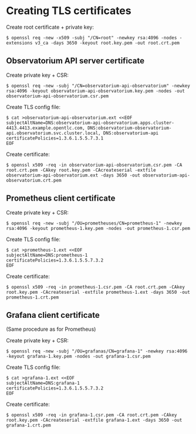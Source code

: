 # Creating TLS certificates

Create root certificate + private key:

```
$ openssl req -new -x509 -subj "/CN=root" -newkey rsa:4096 -nodes -extensions v3_ca -days 3650 -keyout root.key.pem -out root.crt.pem
```

## Observatorium API server certificate

Create private key + CSR:

```
$ openssl req -new -subj "/CN=observatorium-api-observatorium" -newkey rsa:4096 -keyout observatorium-api-observatorium.key.pem -nodes -out observatorium-api-observatorium.csr.pem
```

Create TLS config file:

```
$ cat >observatorium-api-observatorium.ext <<EOF
subjectAltName=DNS:observatorium-api-observatorium.apps.cluster-4413.4413.example.opentlc.com, DNS:observatorium-observatorium-api.observatorium.svc.cluster.local, DNS:observatorium-api
certificatePolicies=1.3.6.1.5.5.7.3.1
EOF
```

Create certificate:

```
$ openssl x509 -req -in observatorium-api-observatorium.csr.pem -CA root.crt.pem -CAkey root.key.pem -CAcreateserial -extfile observatorium-api-observatorium.ext -days 3650 -out observatorium-api-observatorium.crt.pem
```

## Prometheus client certificate

Create private key + CSR:

```
$ openssl req -new -subj "/OU=prometheuses/CN=prometheus-1" -newkey rsa:4096 -keyout prometheus-1.key.pem -nodes -out prometheus-1.csr.pem
```

Create TLS config file:

```
$ cat >prometheus-1.ext <<EOF
subjectAltName=DNS:prometheus-1
certificatePolicies=1.3.6.1.5.5.7.3.2
EOF
```

Create certificate:

```
$ openssl x509 -req -in prometheus-1.csr.pem -CA root.crt.pem -CAkey root.key.pem -CAcreateserial -extfile prometheus-1.ext -days 3650 -out prometheus-1.crt.pem
```

## Grafana client certificate

(Same procedure as for Prometheus)

Create private key + CSR:

```
$ openssl req -new -subj "/OU=grafanas/CN=grafana-1" -newkey rsa:4096 -keyout grafana-1.key.pem -nodes -out grafana-1.csr.pem
```
Create TLS config file:

```
$ cat >grafana-1.ext <<EOF
subjectAltName=DNS:grafana-1
certificatePolicies=1.3.6.1.5.5.7.3.2
EOF
```

Create certificate:

```
$ openssl x509 -req -in grafana-1.csr.pem -CA root.crt.pem -CAkey root.key.pem -CAcreateserial -extfile grafana-1.ext -days 3650 -out grafana-1.crt.pem
```
